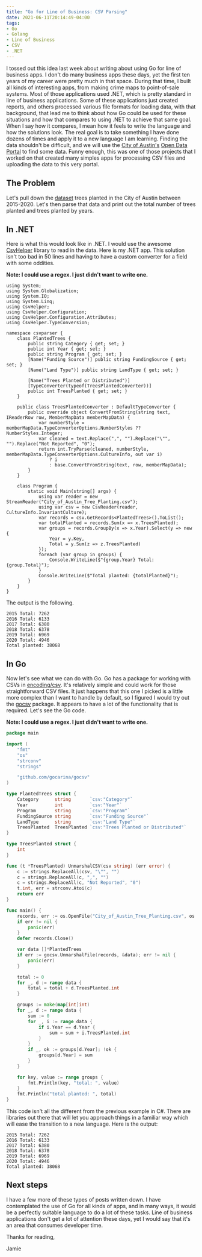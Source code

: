 ```yaml
---
title: "Go for Line of Business: CSV Parsing"
date: 2021-06-11T20:14:49-04:00
tags:
- Go
- Golang
- Line of Business
- CSV
- .NET
---
```


I tossed out this idea last week about writing about using Go for line of business apps. I don't do many business apps these days, yet the first ten years of my career were pretty much in that space. During that time, I built all kinds of interesting apps, from making crime maps to point-of-sale systems. Most of those applications used .NET, which is pretty standard in line of business applications. Some of these applications just created reports, and others processed various file formats for loading data, with that background, that lead me to think about how Go could be used for these situations and how that compares to using .NET to achieve that same goal. When I say how it compares, I mean how it feels to write the language and how the solutions look. The real goal is to take something I have done dozens of times and apply it to a new language I am learning. Finding the data shouldn't be difficult, and we will use the [City of Austin's](https://www.austintexas.gov/) [Open Data Portal](https://data.austintexas.gov/) to find some data. Funny enough, this was one of those projects that I worked on that created many simples apps for processing CSV files and uploading the data to this very portal.

## The Problem

Let's pull down the [dataset](https://data.austintexas.gov/dataset/City-of-Austin-Tree-Planting/ingu-qjea) trees planted in the City of Austin between 2015-2020. Let's then parse that data and print out the total number of trees planted and trees planted by years.

## In .NET

Here is what this would look like in .NET. I would use the awesome [CsvHelper](https://joshclose.github.io/CsvHelper/) library to read in the data. Here is my .NET app. This solution isn't too bad in 50 lines and having to have a custom converter for a field with some oddities.

**Note: I could use a regex. I just didn't want to write one.**

```CSharp
using System;
using System.Globalization;
using System.IO;
using System.Linq;
using CsvHelper;
using CsvHelper.Configuration;
using CsvHelper.Configuration.Attributes;
using CsvHelper.TypeConversion;

namespace csvparser {
    class PlantedTrees {
        public string Category { get; set; }
        public int Year { get; set; }
        public string Program { get; set; }
        [Name("Funding Source")] public string FundingSource { get; set; }
        [Name("Land Type")] public string LandType { get; set; }

        [Name("Trees Planted or Distributed")]
        [TypeConverter(typeof(TreesPlantedConverter))]
        public int TreesPlanted { get; set; }
    }

    public class TreesPlantedConverter : DefaultTypeConverter {
        public override object ConvertFromString(string text, IReaderRow row, MemberMapData memberMapData) {
            var numberStyle = memberMapData.TypeConverterOptions.NumberStyles ?? NumberStyles.Integer;
            var cleaned = text.Replace(",", "").Replace("\"", "").Replace("Not Reported", "0");
            return int.TryParse(cleaned, numberStyle, memberMapData.TypeConverterOptions.CultureInfo, out var i)
                ? i
                : base.ConvertFromString(text, row, memberMapData);
        }
    }

    class Program {
        static void Main(string[] args) {
            using var reader = new StreamReader("City_of_Austin_Tree_Planting.csv");
            using var csv = new CsvReader(reader, CultureInfo.InvariantCulture);
            var records = csv.GetRecords<PlantedTrees>().ToList();
            var totalPlanted = records.Sum(x => x.TreesPlanted);
            var groups = records.GroupBy(x => x.Year).Select(y => new {
                Year = y.Key,
                Total = y.Sum(z => z.TreesPlanted)
            });
            foreach (var group in groups) {
                Console.WriteLine($"{group.Year} Total: {group.Total}");
            }
            Console.WriteLine($"Total planted: {totalPlanted}");
        }
    }
}
```

The output is the following.

```
2015 Total: 7262
2016 Total: 6133
2017 Total: 6380
2018 Total: 6378
2019 Total: 6969
2020 Total: 4946
Total planted: 38068
```

## In Go

Now let's see what we can do with Go. Go has a package for working with CSVs in [encoding/csv](https://golang.org/pkg/encoding/csv/). It's relatively simple and could work for those straightforward CSV files. It just happens that this one I picked is a little more complex than I want to handle by default, so I figured I would try out the [gocsv](https://github.com/gocarina/gocsv) package. It appears to have a lot of the functionality that is required. Let's see the Go code.

**Note: I could use a regex. I just didn't want to write one.**

```Go
package main

import (
	"fmt"
	"os"
	"strconv"
	"strings"

	"github.com/gocarina/gocsv"
)

type PlantedTrees struct {
	Category      string       `csv:"Category"`
	Year          int          `csv:"Year"`
	Program       string       `csv:"Program"`
	FundingSource string       `csv:"Funding Source"`
	LandType      string       `csv:"Land Type"`
	TreesPlanted  TreesPlanted `csv:"Trees Planted or Distributed"`
}

type TreesPlanted struct {
	int
}

func (t *TreesPlanted) UnmarshalCSV(csv string) (err error) {
	c := strings.ReplaceAll(csv, "\"", "")
	c = strings.ReplaceAll(c, ",", "")
	c = strings.ReplaceAll(c, "Not Reported", "0")
	t.int, err = strconv.Atoi(c)
	return err
}

func main() {
	records, err := os.OpenFile("City_of_Austin_Tree_Planting.csv", os.O_RDWR|os.O_CREATE, os.ModePerm)
	if err != nil {
		panic(err)
	}
	defer records.Close()

	var data []*PlantedTrees
	if err := gocsv.UnmarshalFile(records, &data); err != nil {
		panic(err)
	}

	total := 0
	for _, d := range data {
		total = total + d.TreesPlanted.int
	}

	groups := make(map[int]int)
	for _, d := range data {
		sum := 0
		for _, i := range data {
			if i.Year == d.Year {
				sum = sum + i.TreesPlanted.int
			}
		}
		if _, ok := groups[d.Year]; !ok {
			groups[d.Year] = sum
		}
	}

	for key, value := range groups {
		fmt.Println(key, "total: ", value)
	}
	fmt.Println("total planted: ", total)
}
```

This code isn't all the different from the previous example in C#. There are libraries out there that will let you approach things in a familiar way which will ease the transition to a new language. Here is the output:

```
2015 Total: 7262
2016 Total: 6133
2017 Total: 6380
2018 Total: 6378
2019 Total: 6969
2020 Total: 4946
Total planted: 38068
```

## Next steps

I have a few more of these types of posts written down. I have contemplated the use of Go for all kinds of apps, and in many ways, it would be a perfectly suitable language to do a lot of these tasks. Line of business applications don't get a lot of attention these days, yet I would say that it's an area that consumes developer time.

Thanks for reading,

Jamie
